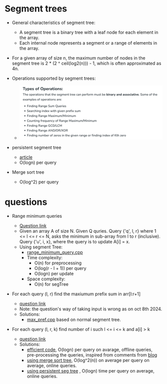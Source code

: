 # Segment trees
- General characteristics of segment tree:
  - A segment tree is a binary tree with a leaf node for each element in the array.
  - Each internal node represents a segment or a range of elements in the array.
- For a given array of size n, the maximum number of nodes in the segment tree is 2 * (2 ^ ceil(log2(n))) - 1, which is often approximated as 4n.

- Operations supported by segment trees:
  - ![operations_supported_by_seg_tree.png](operations_supported_by_seg_tree.png)
- persistent segment tree
  - [article](https://www.geeksforgeeks.org/persistent-segment-tree-set-1-introduction/)
  - O(logn) per query
- Merge sort tree
  -  O(log^2) per query


# questions
- Range minimum queries
  - [Question link](https://www.hackerearth.com/practice/data-structures/advanced-data-structures/segment-trees/practice-problems/algorithm/range-minimum-query/)
  - Given an array A of size N. Given Q quries. Query {'q', l, r} where 1 <= l <= r <= N, asks the minimum in sub-array from l to r (inclusive). Query {'u', i, x}, where the query is to update A[i] = x. 
  - Using segment Tree:
    - [range_minimum_query.cpp](range_minimum_query.cpp)
    - Time complexity:
      - O(n) for preprocessing
      - O(log(r - l + 1)) per query
      - O(logn) per update
    - Space complexity:
      - O(n) for segTree

- For each query (l, r) find the maxiumum prefix sum in arr[l:r+1]
  - [question link](https://www.geeksforgeeks.org/problems/maximum-prefix-sum-for-a-given-range0227/1)
  - Note: the question's way of taking input is wrong as on oct 8th 2024.
  - Solutions:
    - [max_pref.cpp](max_pref.cpp) based on normal segment tree.

- For each query (l, r, k) find number of i such l <= i <= k and a[i] > k
  - [question link](https://www.spoj.com/problems/KQUERY/)
  - Solutions:
    - [efficient code](kqueryEfficient.cpp), O(logn) per query on avarage, offline queries, pre-processing the queries, inspired from comments from [blog](https://codeforces.com/blog/entry/10183#comment-156355)
    - [using merge sort tree](kqueryMergeSortTree.cpp), O(log^2(n)) on average per query on average, online queries.
    - [using persistent seg tree](kqueryPersistent.cpp) , O(logn) time per query on average, online queries.